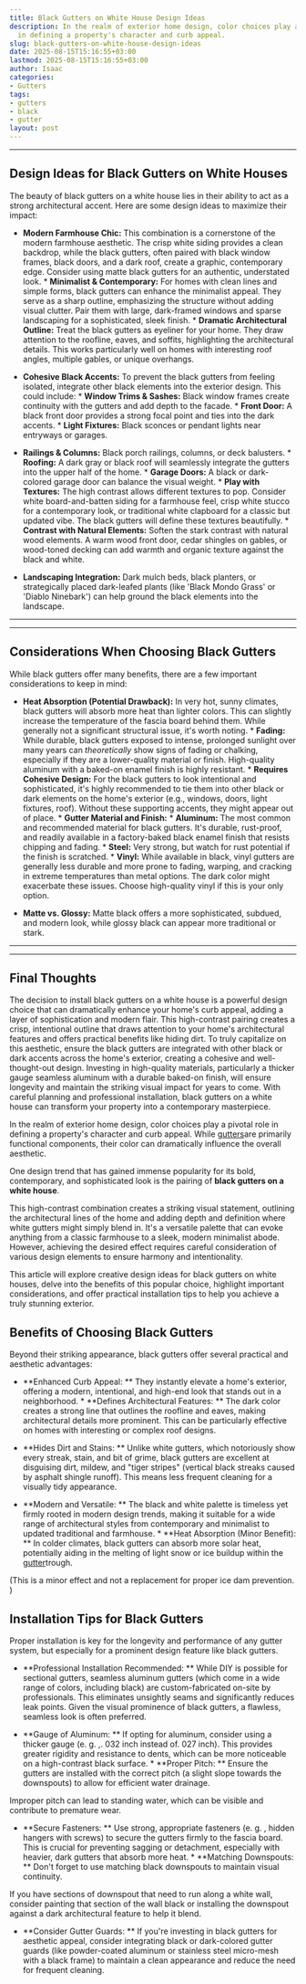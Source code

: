 ```yaml
---
title: Black Gutters on White House Design Ideas
description: In the realm of exterior home design, color choices play a pivotal role
  in defining a property's character and curb appeal.
slug: black-gutters-on-white-house-design-ideas
date: 2025-08-15T15:16:55+03:00
lastmod: 2025-08-15T15:16:55+03:00
author: Isaac
categories:
- Gutters
tags:
- gutters
- black
- gutter
layout: post
---
```

---

## Design Ideas for Black Gutters on White Houses
The beauty of black gutters on a white house lies in their ability to act as a strong architectural accent. Here are some design ideas to maximize their impact:

* **Modern Farmhouse Chic:** This combination is a cornerstone of the modern farmhouse aesthetic. The crisp white siding provides a clean backdrop, while the black gutters, often paired with black window frames, black doors, and a dark roof, create a graphic, contemporary edge. Consider using matte black gutters for an authentic, understated look. * **Minimalist & Contemporary:** For homes with clean lines and simple forms, black gutters can enhance the minimalist appeal.
They serve as a sharp outline, emphasizing the structure without adding visual clutter. Pair them with large, dark-framed windows and sparse landscaping for a sophisticated, sleek finish. * **Dramatic Architectural Outline:** Treat the black gutters as eyeliner for your home. They draw attention to the roofline, eaves, and soffits, highlighting the architectural details. This works particularly well on homes with interesting roof angles, multiple gables, or unique overhangs.

* **Cohesive Black Accents:** To prevent the black gutters from feeling isolated, integrate other black elements into the exterior design. This could include: * **Window Trims & Sashes:** Black window frames create continuity with the gutters and add depth to the facade. * **Front Door:** A black front door provides a strong focal point and ties into the dark accents. * **Light Fixtures:** Black sconces or pendant lights near entryways or garages.

* **Railings & Columns:** Black porch railings, columns, or deck balusters. * **Roofing:** A dark gray or black roof will seamlessly integrate the gutters into the upper half of the home. * **Garage Doors:** A black or dark-colored garage door can balance the visual weight. * **Play with Textures:** The high contrast allows different textures to pop.
Consider white board-and-batten siding for a farmhouse feel, crisp white stucco for a contemporary look, or traditional white clapboard for a classic but updated vibe. The black gutters will define these textures beautifully. * **Contrast with Natural Elements:** Soften the stark contrast with natural wood elements. A warm wood front door, cedar shingles on gables, or wood-toned decking can add warmth and organic texture against the black and white.

* **Landscaping Integration:** Dark mulch beds, black planters, or strategically placed dark-leafed plants (like 'Black Mondo Grass' or 'Diablo Ninebark') can help ground the black elements into the landscape.
---
---

## Considerations When Choosing Black Gutters
While black gutters offer many benefits, there are a few important considerations to keep in mind:

* **Heat Absorption (Potential Drawback):** In very hot, sunny climates, black gutters will absorb more heat than lighter colors. This can slightly increase the temperature of the fascia board behind them. While generally not a significant structural issue, it's worth noting. * **Fading:** While durable, black gutters exposed to intense, prolonged sunlight over many years can *theoretically* show signs of fading or chalking, especially if they are a lower-quality material or finish.
High-quality aluminum with a baked-on enamel finish is highly resistant. * **Requires Cohesive Design:** For the black gutters to look intentional and sophisticated, it's highly recommended to tie them into other black or dark elements on the home's exterior (e.g., windows, doors, light fixtures, roof). Without these supporting accents, they might appear out of place. * **Gutter Material and Finish:** * **Aluminum:** The most common and recommended material for black gutters.
It's durable, rust-proof, and readily available in a factory-baked black enamel finish that resists chipping and fading. * **Steel:** Very strong, but watch for rust potential if the finish is scratched. * **Vinyl:** While available in black, vinyl gutters are generally less durable and more prone to fading, warping, and cracking in extreme temperatures than metal options. The dark color might exacerbate these issues. Choose high-quality vinyl if this is your only option.

* **Matte vs. Glossy:** Matte black offers a more sophisticated, subdued, and modern look, while glossy black can appear more traditional or stark.
---
---

## Final Thoughts
The decision to install black gutters on a white house is a powerful design choice that can dramatically enhance your home's curb appeal, adding a layer of sophistication and modern flair. This high-contrast pairing creates a crisp, intentional outline that draws attention to your home's architectural features and offers practical benefits like hiding dirt.
To truly capitalize on this aesthetic, ensure the black gutters are integrated with other black or dark accents across the home's exterior, creating a cohesive and well-thought-out design. Investing in high-quality materials, particularly a thicker gauge seamless aluminum with a durable baked-on finish, will ensure longevity and maintain the striking visual impact for years to come.
With careful planning and professional installation, black gutters on a white house can transform your property into a contemporary masterpiece.

In the realm of exterior home design, color choices play a pivotal role in defining a property's character and curb appeal. While [gutters](https://pestpolicy.com/black-gutters-on-brick-house-ideas/)are primarily functional components, their color can dramatically influence the overall aesthetic.

One design trend that has gained immense popularity for its bold, contemporary, and sophisticated look is the pairing of **black gutters on a white house**.

This high-contrast combination creates a striking visual statement, outlining the architectural lines of the home and adding depth and definition where white gutters might simply blend in. It's a versatile palette that can evoke anything from a classic farmhouse to a sleek, modern minimalist abode. However, achieving the desired effect requires careful consideration of various design elements to ensure harmony and intentionality.

This article will explore creative design ideas for black gutters on white houses, delve into the benefits of this popular choice, highlight important considerations, and offer practical installation tips to help you achieve a truly stunning exterior.

##  Benefits of Choosing Black Gutters

Beyond their striking appearance, black gutters offer several practical and aesthetic advantages:

* **Enhanced Curb Appeal: ** They instantly elevate a home's exterior, offering a modern, intentional, and high-end look that stands out in a neighborhood. * **Defines Architectural Features: ** The dark color creates a strong line that outlines the roofline and eaves, making architectural details more prominent. This can be particularly effective on homes with interesting or complex roof designs.

* **Hides Dirt and Stains: ** Unlike white gutters, which notoriously show every streak, stain, and bit of grime, black gutters are excellent at disguising dirt, mildew, and "tiger stripes" (vertical black streaks caused by asphalt shingle runoff). This means less frequent cleaning for a visually tidy appearance.

* **Modern and Versatile: ** The black and white palette is timeless yet firmly rooted in modern design trends, making it suitable for a wide range of architectural styles from contemporary and minimalist to updated traditional and farmhouse. * **Heat Absorption (Minor Benefit): ** In colder climates, black gutters can absorb more solar heat, potentially aiding in the melting of light snow or ice buildup within the [gutter](https://pestpolicy.com/all-american-gutters-reviews/)trough.

(This is a minor effect and not a replacement for proper ice dam prevention. )

##  Installation Tips for Black Gutters

Proper installation is key for the longevity and performance of any gutter system, but especially for a prominent design feature like black gutters.

* **Professional Installation Recommended: ** While DIY is possible for sectional gutters, seamless aluminum gutters (which come in a wide range of colors, including black) are custom-fabricated on-site by professionals. This eliminates unsightly seams and significantly reduces leak points. Given the visual prominence of black gutters, a flawless, seamless look is often preferred.

* **Gauge of Aluminum: ** If opting for aluminum, consider using a thicker gauge (e. g. ,. 032 inch instead of. 027 inch). This provides greater rigidity and resistance to dents, which can be more noticeable on a high-contrast black surface. * **Proper Pitch: ** Ensure the gutters are installed with the correct pitch (a slight slope towards the downspouts) to allow for efficient water drainage.

Improper pitch can lead to standing water, which can be visible and contribute to premature wear.

* **Secure Fasteners: ** Use strong, appropriate fasteners (e. g. , hidden hangers with screws) to secure the gutters firmly to the fascia board. This is crucial for preventing sagging or detachment, especially with heavier, dark gutters that absorb more heat. * **Matching Downspouts: ** Don't forget to use matching black downspouts to maintain visual continuity.

If you have sections of downspout that need to run along a white wall, consider painting that section of the wall black or installing the downspout against a dark architectural feature to help it blend.

* **Consider Gutter Guards: ** If you're investing in black gutters for aesthetic appeal, consider integrating black or dark-colored gutter guards (like powder-coated aluminum or stainless steel micro-mesh with a black frame) to maintain a clean appearance and reduce the need for frequent cleaning.
